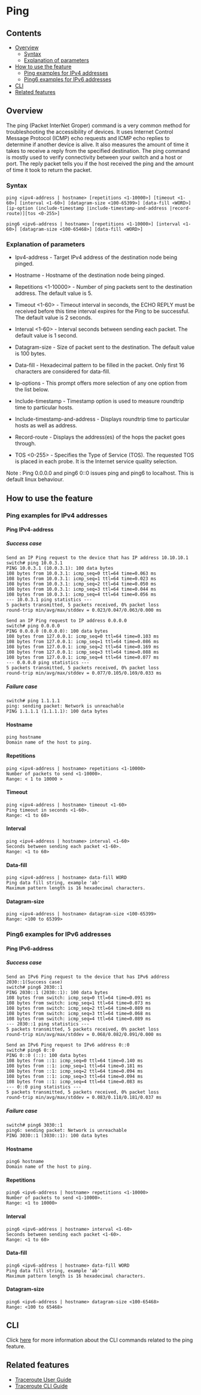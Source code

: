 # Ping

## Contents
- [Overview](#overview)
    - [Syntax](#syntax)
    - [Explanation of parameters](#explanation-of-parameters)
- [How to use the feature](#how-to-use-the-feature)
    - [Ping examples for IPv4 addresses](#ping-examples-for-ipv4-addresses)
    - [Ping6 examples for IPv6 addresses](#ping6-examples-for-ipv6-addresses)
- [CLI](#cli)
- [Related features](#related-features)

## Overview
The ping (Packet InterNet Groper) command is a very common method for troubleshooting the accessibility of devices.
It uses Internet Control Message Protocol (ICMP) echo requests and ICMP echo replies to determine if another device is alive.
It also measures the amount of time it takes to receive a reply from the specified destination.
The ping command is mostly used to verify connectivity between your switch and a host or port. The reply packet tells you if the host received the ping and the amount of time it took to return the packet.

### Syntax
`ping <ipv4-address | hostname> [repetitions <1-10000>] [timeout <1-60>] [interval <1-60>] [datagram-size <100-65399>] [data-fill <WORD>][ip-option (include-timestamp |include-timestamp-and-address |record-route)][tos <0-255>]`

`ping6 <ipv6-address | hostname> [repetitions <1-10000>] [interval <1-60>] [datagram-size <100-65468>] [data-fill <WORD>]`

### Explanation of parameters

* Ipv4-address - Target IPv4 address of the destination node being pinged.

* Hostname - Hostname of the destination node being pinged.

* Repetitions <1-10000> - Number of ping packets sent to the destination address. The default value is 5.

* Timeout <1-60> - Timeout interval in seconds, the ECHO REPLY must be received before this time interval expires for the Ping to be successful. The default value is 2 seconds.

* Interval <1-60> - Interval seconds between sending each packet. The default value is 1 second.

* Datagram-size - Size of packet sent to the destination. The default value is 100 bytes.

* Data-fill -  Hexadecimal pattern to be filled in the packet. Only first 16 characters are considered for data-fill.

* Ip-options - This prompt offers more selection of any one option from the list below.

 *   Include-timestamp - Timestamp option is used to measure roundtrip time to particular hosts.
 *   Include-timestamp-and-address - Displays roundtrip time to particular hosts as well as address.
 *   Record-route - Displays the address(es) of the hops the packet goes through.

*   TOS <0-255> - Specifies the Type of Service (TOS). The requested TOS is placed in each probe. It is the Internet service quality selection.

Note : Ping 0.0.0.0 and ping6 0::0 issues ping and ping6 to localhost. This is default linux behaviour.

## How to use the feature

### Ping examples for IPv4 addresses
#### Ping IPv4-address
##### Success case
    Send an IP Ping request to the device that has IP address 10.10.10.1
    switch# ping 10.0.3.1
    PING 10.0.3.1 (10.0.3.1): 100 data bytes
    108 bytes from 10.0.3.1: icmp_seq=0 ttl=64 time=0.063 ms
    108 bytes from 10.0.3.1: icmp_seq=1 ttl=64 time=0.023 ms
    108 bytes from 10.0.3.1: icmp_seq=2 ttl=64 time=0.050 ms
    108 bytes from 10.0.3.1: icmp_seq=3 ttl=64 time=0.044 ms
    108 bytes from 10.0.3.1: icmp_seq=4 ttl=64 time=0.056 ms
    --- 10.0.3.1 ping statistics ---
    5 packets transmitted, 5 packets received, 0% packet loss
    round-trip min/avg/max/stddev = 0.023/0.047/0.063/0.000 ms

    Send an IP Ping request to IP address 0.0.0.0
    switch# ping 0.0.0.0
    PING 0.0.0.0 (0.0.0.0): 100 data bytes
    108 bytes from 127.0.0.1: icmp_seq=0 ttl=64 time=0.103 ms
    108 bytes from 127.0.0.1: icmp_seq=1 ttl=64 time=0.086 ms
    108 bytes from 127.0.0.1: icmp_seq=2 ttl=64 time=0.169 ms
    108 bytes from 127.0.0.1: icmp_seq=3 ttl=64 time=0.088 ms
    108 bytes from 127.0.0.1: icmp_seq=4 ttl=64 time=0.077 ms
    --- 0.0.0.0 ping statistics ---
    5 packets transmitted, 5 packets received, 0% packet loss
    round-trip min/avg/max/stddev = 0.077/0.105/0.169/0.033 ms


##### Failure case
    switch# ping 1.1.1.1
    ping: sending packet: Network is unreachable
    PING 1.1.1.1 (1.1.1.1): 100 data bytes

#### Hostname
    ping hostname
    Domain name of the host to ping.

#### Repetitions
    ping <ipv4-address | hostname> repetitions <1-10000>
    Number of packets to send <1-10000>.
    Range: < 1 to 10000 >

#### Timeout
    ping <ipv4-address | hostname> timeout <1-60>
    Ping timeout in seconds <1-60>.
    Range: <1 to 60>

#### Interval
    ping <ipv4-address | hostname> interval <1-60>
    Seconds between sending each packet <1-60>.
    Range: <1 to 60>

#### Data-fill
    ping <ipv4-address | hostname> data-fill WORD
    Ping data fill string, example 'ab'
    Maximum pattern length is 16 hexadecimal characters.

#### Datagram-size
    ping <ipv4-address | hostname> datagram-size <100-65399>
    Range: <100 to 65399>

### Ping6 examples for IPv6 addresses
#### Ping IPv6-address
##### Success case
    Send an IPv6 Ping request to the device that has IPv6 address 2030::1(Success case)
    switch# ping6 2030::1
    PING 2030::1 (2030::1): 100 data bytes
    108 bytes from switch: icmp_seq=0 ttl=64 time=0.091 ms
    108 bytes from switch: icmp_seq=1 ttl=64 time=0.073 ms
    108 bytes from switch: icmp_seq=2 ttl=64 time=0.089 ms
    108 bytes from switch: icmp_seq=3 ttl=64 time=0.068 ms
    108 bytes from switch: icmp_seq=4 ttl=64 time=0.089 ms
    --- 2030::1 ping statistics ---
    5 packets transmitted, 5 packets received, 0% packet loss
    round-trip min/avg/max/stddev = 0.068/0.082/0.091/0.000 ms

    Send an IPv6 Ping request to IPv6 address 0::0
    switch# ping6 0::0
    PING 0::0 (::): 100 data bytes
    108 bytes from ::1: icmp_seq=0 ttl=64 time=0.140 ms
    108 bytes from ::1: icmp_seq=1 ttl=64 time=0.181 ms
    108 bytes from ::1: icmp_seq=2 ttl=64 time=0.094 ms
    108 bytes from ::1: icmp_seq=3 ttl=64 time=0.094 ms
    108 bytes from ::1: icmp_seq=4 ttl=64 time=0.083 ms
    --- 0::0 ping statistics ---
    5 packets transmitted, 5 packets received, 0% packet loss
    round-trip min/avg/max/stddev = 0.083/0.118/0.181/0.037 ms

##### Failure case
    switch# ping6 3030::1
    ping6: sending packet: Network is unreachable
    PING 3030::1 (3030::1): 100 data bytes

#### Hostname
    ping6 hostname
    Domain name of the host to ping.

#### Repetitions
    ping6 <ipv6-address | hostname> repetitions <1-10000>
    Number of packets to send <1-10000>.
    Range: <1 to 10000>

#### Interval
    ping6 <ipv6-address | hostname> interval <1-60>
    Seconds between sending each packet <1-60>.
    Range: <1 to 60>

#### Data-fill
    ping6 <ipv6-address | hostname> data-fill WORD
    Ping data fill string, example 'ab'
    Maximum pattern length is 16 hexadecimal characters.

#### Datagram-size
    ping6 <ipv6-address | hostname> datagram-size <100-65468>
    Range: <100 to 65468>
## CLI
Click [here](http://www.openswitch.net/documents/user/ping_cli) for more information about the CLI commands related to the ping feature.

## Related features
* [Traceroute User Guide](http://www.openswitch.net/documents/user/traceroute_user_guide)
* [Traceroute CLI Guide](http://www.openswitch.net/documents/user/traceroute_cli)

